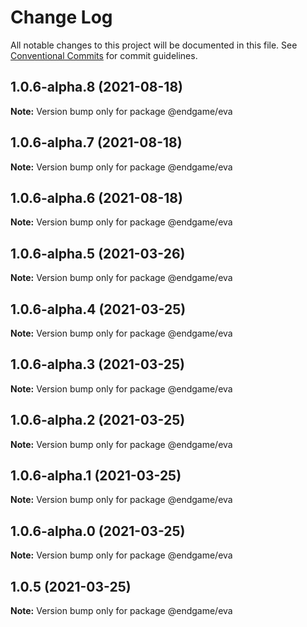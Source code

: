 # Change Log

All notable changes to this project will be documented in this file.
See [Conventional Commits](https://conventionalcommits.org) for commit guidelines.

## 1.0.6-alpha.8 (2021-08-18)

**Note:** Version bump only for package @endgame/eva





## 1.0.6-alpha.7 (2021-08-18)

**Note:** Version bump only for package @endgame/eva





## 1.0.6-alpha.6 (2021-08-18)

**Note:** Version bump only for package @endgame/eva





## 1.0.6-alpha.5 (2021-03-26)

**Note:** Version bump only for package @endgame/eva





## 1.0.6-alpha.4 (2021-03-25)

**Note:** Version bump only for package @endgame/eva





## 1.0.6-alpha.3 (2021-03-25)

**Note:** Version bump only for package @endgame/eva





## 1.0.6-alpha.2 (2021-03-25)

**Note:** Version bump only for package @endgame/eva





## 1.0.6-alpha.1 (2021-03-25)

**Note:** Version bump only for package @endgame/eva





## 1.0.6-alpha.0 (2021-03-25)

**Note:** Version bump only for package @endgame/eva





## 1.0.5 (2021-03-25)

**Note:** Version bump only for package @endgame/eva
